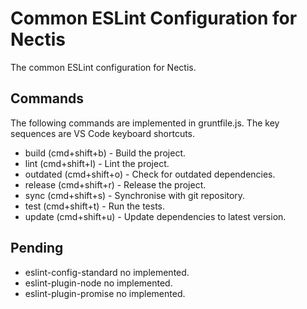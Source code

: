 # Common ESLint Configuration for Nectis

The common ESLint configuration for Nectis.

## Commands

The following commands are implemented in gruntfile.js. The key sequences are VS Code keyboard shortcuts.

- build (cmd+shift+b) - Build the project.
- lint (cmd+shift+l) - Lint the project.
- outdated (cmd+shift+o) - Check for outdated dependencies.
- release (cmd+shift+r) - Release the project.
- sync (cmd+shift+s) - Synchronise with git repository.
- test (cmd+shift+t) - Run the tests.
- update (cmd+shift+u) - Update dependencies to latest version.

## Pending

- eslint-config-standard no implemented.
- eslint-plugin-node no implemented.
- eslint-plugin-promise no implemented.
